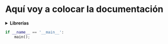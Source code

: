 # Aquí voy a colocar la documentación

<details>
  <summary><strong>Librerías</strong></summary>

  - **Matplotlib**
  - **Pandas**

</details>

```python
if __name__ == '__main__':
    main(); 
```